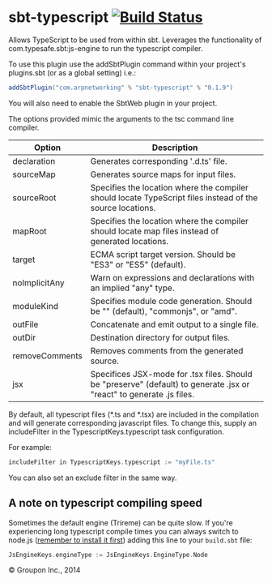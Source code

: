 sbt-typescript  [![Build Status](https://travis-ci.org/ArpNetworking/sbt-typescript.svg?branch=master)](https://travis-ci.org/ArpNetworking/sbt-typescript)
========

Allows TypeScript to be used from within sbt. Leverages the functionality of com.typesafe.sbt:js-engine to run the 
typescript compiler.

To use this plugin use the addSbtPlugin command within your project's plugins.sbt (or as a global setting) i.e.:

```scala
addSbtPlugin("com.arpnetworking" % "sbt-typescript" % "0.1.9")
```

You will also need to enable the SbtWeb plugin in your project.

The options provided mimic the arguments to the tsc command line compiler.

Option              | Description
--------------------|------------
declaration         | Generates corresponding '.d.ts' file.
sourceMap           | Generates source maps for input files.
sourceRoot          | Specifies the location where the compiler should locate TypeScript files instead of the source locations.
mapRoot             | Specifies the location where the compiler should locate map files instead of generated locations.
target              | ECMA script target version. Should be "ES3" or "ES5" (default).
noImplicitAny       | Warn on expressions and declarations with an implied "any" type.
moduleKind          | Specifies module code generation. Should be "" (default), "commonjs", or "amd".
outFile             | Concatenate and emit output to a single file. 
outDir              | Destination directory for output files.
removeComments      | Removes comments from the generated source.
jsx                 | Specifices JSX-mode for .tsx files. Should be "preserve" (default) to generate .jsx or "react" to generate .js files.
    
By default, all typescript files (*.ts and *.tsx) are included in the compilation and will generate corresponding javascript
files.  To change this, supply an includeFilter in the TypescriptKeys.typescript task configuration.

For example:

```scala
includeFilter in TypescriptKeys.typescript := "myFile.ts"
```

You can also set an exclude filter in the same way.

A note on typescript compiling speed
------------------------------------

Sometimes the default engine (Trireme) can be quite slow. If you're experiencing long typescript compile times you can always switch to node.js ([remember to install it first](http://nodejs.org/download/)) adding this line to your `build.sbt` file:

```scala
JsEngineKeys.engineType := JsEngineKeys.EngineType.Node
```

&copy; Groupon Inc., 2014
